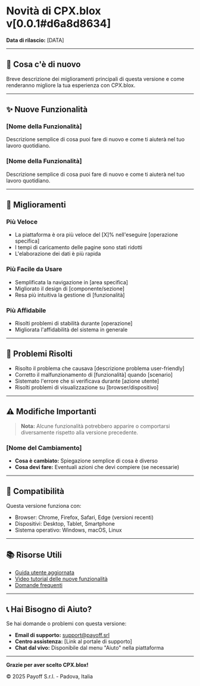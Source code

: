 # Novità di CPX.blox v[0.0.1#d6a8d8634]

**Data di rilascio:** [DATA]

---

## 🎉 Cosa c'è di nuovo

Breve descrizione dei miglioramenti principali di questa versione e come renderanno migliore la tua esperienza con CPX.blox.

---

## ✨ Nuove Funzionalità

### [Nome della Funzionalità]
Descrizione semplice di cosa puoi fare di nuovo e come ti aiuterà nel tuo lavoro quotidiano.

### [Nome della Funzionalità]
Descrizione semplice di cosa puoi fare di nuovo e come ti aiuterà nel tuo lavoro quotidiano.

---

## 🚀 Miglioramenti

### Più Veloce
- La piattaforma è ora più veloce del [X]% nell'eseguire [operazione specifica]
- I tempi di caricamento delle pagine sono stati ridotti
- L'elaborazione dei dati è più rapida

### Più Facile da Usare
- Semplificata la navigazione in [area specifica]
- Migliorato il design di [componente/sezione]
- Resa più intuitiva la gestione di [funzionalità]

### Più Affidabile
- Risolti problemi di stabilità durante [operazione]
- Migliorata l'affidabilità del sistema in generale

---

## 🔧 Problemi Risolti

- Risolto il problema che causava [descrizione problema user-friendly]
- Corretto il malfunzionamento di [funzionalità] quando [scenario]
- Sistemato l'errore che si verificava durante [azione utente]
- Risolti problemi di visualizzazione su [browser/dispositivo]

---

## ⚠️ Modifiche Importanti

> **Nota:** Alcune funzionalità potrebbero apparire o comportarsi diversamente rispetto alla versione precedente.

### [Nome del Cambiamento]
- **Cosa è cambiato:** Spiegazione semplice di cosa è diverso
- **Cosa devi fare:** Eventuali azioni che devi compiere (se necessarie)

---

## 📱 Compatibilità

Questa versione funziona con:
- Browser: Chrome, Firefox, Safari, Edge (versioni recenti)
- Dispositivi: Desktop, Tablet, Smartphone
- Sistema operativo: Windows, macOS, Linux

---

## 📚 Risorse Utili

- [Guida utente aggiornata](link-alla-guida)
- [Video tutorial delle nuove funzionalità](link-ai-video)
- [Domande frequenti](link-alle-faq)

---

## 📞 Hai Bisogno di Aiuto?

Se hai domande o problemi con questa versione:

- **Email di supporto:** support@payoff.srl
- **Centro assistenza:** [Link al portale di supporto]
- **Chat dal vivo:** Disponibile dal menu "Aiuto" nella piattaforma

---

**Grazie per aver scelto CPX.blox!**

© 2025 Payoff S.r.l. - Padova, Italia
